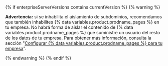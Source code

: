 {% if enterpriseServerVersions contains currentVersion %}
{% warning %}

**Advertencia:** si se inhabilita el aislamiento de subdominios, recomendamos que también inhabilites {% data variables.product.prodname_pages %} en tu empresa. No habrá forma de aislar el contenido de {% data variables.product.prodname_pages %} que suministre un usuario del resto de los datos de tu empresa. Para obtener más información, consulta la sección "[Configurar {% data variables.product.prodname_pages %} para tu empresa](/enterprise/admin/guides/installation/configuring-github-pages-for-your-enterprise/)".

{% endwarning %}
{% endif %}